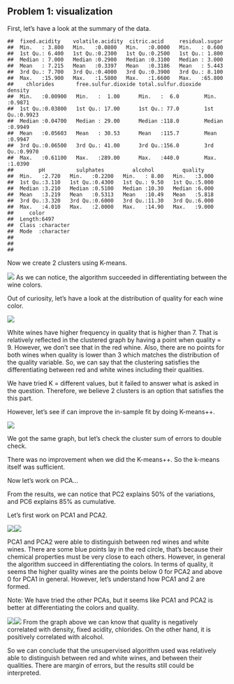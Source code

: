 ## Problem 1: visualization

First, let’s have a look at the summary of the data.

    ##  fixed.acidity    volatile.acidity  citric.acid     residual.sugar  
    ##  Min.   : 3.800   Min.   :0.0800   Min.   :0.0000   Min.   : 0.600  
    ##  1st Qu.: 6.400   1st Qu.:0.2300   1st Qu.:0.2500   1st Qu.: 1.800  
    ##  Median : 7.000   Median :0.2900   Median :0.3100   Median : 3.000  
    ##  Mean   : 7.215   Mean   :0.3397   Mean   :0.3186   Mean   : 5.443  
    ##  3rd Qu.: 7.700   3rd Qu.:0.4000   3rd Qu.:0.3900   3rd Qu.: 8.100  
    ##  Max.   :15.900   Max.   :1.5800   Max.   :1.6600   Max.   :65.800  
    ##    chlorides       free.sulfur.dioxide total.sulfur.dioxide    density      
    ##  Min.   :0.00900   Min.   :  1.00      Min.   :  6.0        Min.   :0.9871  
    ##  1st Qu.:0.03800   1st Qu.: 17.00      1st Qu.: 77.0        1st Qu.:0.9923  
    ##  Median :0.04700   Median : 29.00      Median :118.0        Median :0.9949  
    ##  Mean   :0.05603   Mean   : 30.53      Mean   :115.7        Mean   :0.9947  
    ##  3rd Qu.:0.06500   3rd Qu.: 41.00      3rd Qu.:156.0        3rd Qu.:0.9970  
    ##  Max.   :0.61100   Max.   :289.00      Max.   :440.0        Max.   :1.0390  
    ##        pH          sulphates         alcohol         quality     
    ##  Min.   :2.720   Min.   :0.2200   Min.   : 8.00   Min.   :3.000  
    ##  1st Qu.:3.110   1st Qu.:0.4300   1st Qu.: 9.50   1st Qu.:5.000  
    ##  Median :3.210   Median :0.5100   Median :10.30   Median :6.000  
    ##  Mean   :3.219   Mean   :0.5313   Mean   :10.49   Mean   :5.818  
    ##  3rd Qu.:3.320   3rd Qu.:0.6000   3rd Qu.:11.30   3rd Qu.:6.000  
    ##  Max.   :4.010   Max.   :2.0000   Max.   :14.90   Max.   :9.000  
    ##     color          
    ##  Length:6497       
    ##  Class :character  
    ##  Mode  :character  
    ##                    
    ##                    
    ## 

Now we create 2 clusters using K-means.

![](ECO-395-Homework-4--Ahmed-Almezail_files/figure-markdown_strict/unnamed-chunk-6-1.png)
As we can notice, the algorithm succeeded in differentiating between the
wine colors.

Out of curiosity, let’s have a look at the distribution of quality for
each wine color.

![](ECO-395-Homework-4--Ahmed-Almezail_files/figure-markdown_strict/unnamed-chunk-7-1.png)

White wines have higher frequency in quality that is higher than 7. That
is relatively reflected in the clustered graph by having a point when
quality = 9. However, we don’t see that in the red whine. Also, there
are no points for both wines when quality is lower than 3 which matches
the distribution of the quality variable. So, we can say that the
clustering satisfies the differentiating between red and white wines
including their qualities.

We have tried K = different values, but it failed to answer what is
asked in the question. Therefore, we believe 2 clusters is an option
that satisfies the this part.

However, let’s see if can improve the in-sample fit by doing K-means++.

![](ECO-395-Homework-4--Ahmed-Almezail_files/figure-markdown_strict/unnamed-chunk-9-1.png)

We got the same graph, but let’s check the cluster sum of errors to
double check.

There was no improvement when we did the K-means++. So the k-means
itself was sufficient.

Now let’s work on PCA…

From the results, we can notice that PC2 explains 50% of the variations,
and PC6 explains 85% as cumulative.

Let’s first work on PCA1 and PCA2.

![](ECO-395-Homework-4--Ahmed-Almezail_files/figure-markdown_strict/unnamed-chunk-13-1.png)![](ECO-395-Homework-4--Ahmed-Almezail_files/figure-markdown_strict/unnamed-chunk-13-2.png)

PCA1 and PCA2 were able to distinguish between red wines and white
wines. There are some blue points lay in the red circle, that’s because
their chemical properties must be very close to each others. However, in
general the algorithm succeed in differentiating the colors. In terms of
quality, it seems the higher quality wines are the points below 0 for
PCA2 and above 0 for PCA1 in general. However, let’s understand how PCA1
and 2 are formed.

Note: We have tried the other PCAs, but it seems like PCA1 and PCA2 is
better at differentiating the colors and quality.

![](ECO-395-Homework-4--Ahmed-Almezail_files/figure-markdown_strict/unnamed-chunk-14-1.png)![](ECO-395-Homework-4--Ahmed-Almezail_files/figure-markdown_strict/unnamed-chunk-14-2.png)
From the graph above we can know that quality is negatively correlated
with density, fixed acidity, chlorides. On the other hand, it is
positively correlated with alcohol.

So we can conclude that the unsupervised algorithm used was relatively
able to distinguish between red and white wines, and between their
qualities. There are margin of errors, but the results still could be
interpreted.
